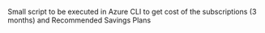 Small script to be executed in Azure CLI to get cost of the subscriptions (3 months) and Recommended Savings Plans

